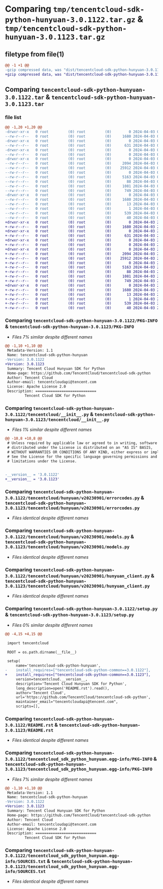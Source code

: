 # Comparing `tmp/tencentcloud-sdk-python-hunyuan-3.0.1122.tar.gz` & `tmp/tencentcloud-sdk-python-hunyuan-3.0.1123.tar.gz`

## filetype from file(1)

```diff
@@ -1 +1 @@
-gzip compressed data, was "dist/tencentcloud-sdk-python-hunyuan-3.0.1122.tar", last modified: Wed Apr  3 04:58:18 2024, max compression
+gzip compressed data, was "dist/tencentcloud-sdk-python-hunyuan-3.0.1123.tar", last modified: Wed Apr  3 20:41:45 2024, max compression
```

## Comparing `tencentcloud-sdk-python-hunyuan-3.0.1122.tar` & `tencentcloud-sdk-python-hunyuan-3.0.1123.tar`

### file list

```diff
@@ -1,20 +1,20 @@
-drwxr-xr-x   0 root         (0) root         (0)        0 2024-04-03 04:58:18.000000 tencentcloud-sdk-python-hunyuan-3.0.1122/
--rw-r--r--   0 root         (0) root         (0)     1680 2024-04-03 04:58:18.000000 tencentcloud-sdk-python-hunyuan-3.0.1122/PKG-INFO
-drwxr-xr-x   0 root         (0) root         (0)        0 2024-04-03 04:58:18.000000 tencentcloud-sdk-python-hunyuan-3.0.1122/tencentcloud/
--rw-r--r--   0 root         (0) root         (0)      631 2024-04-03 04:58:18.000000 tencentcloud-sdk-python-hunyuan-3.0.1122/tencentcloud/__init__.py
-drwxr-xr-x   0 root         (0) root         (0)        0 2024-04-03 04:58:18.000000 tencentcloud-sdk-python-hunyuan-3.0.1122/tencentcloud/hunyuan/
--rw-r--r--   0 root         (0) root         (0)        0 2024-04-03 04:58:18.000000 tencentcloud-sdk-python-hunyuan-3.0.1122/tencentcloud/hunyuan/__init__.py
-drwxr-xr-x   0 root         (0) root         (0)        0 2024-04-03 04:58:18.000000 tencentcloud-sdk-python-hunyuan-3.0.1122/tencentcloud/hunyuan/v20230901/
--rw-r--r--   0 root         (0) root         (0)     2094 2024-04-03 04:58:18.000000 tencentcloud-sdk-python-hunyuan-3.0.1122/tencentcloud/hunyuan/v20230901/errorcodes.py
--rw-r--r--   0 root         (0) root         (0)    25912 2024-04-03 04:58:18.000000 tencentcloud-sdk-python-hunyuan-3.0.1122/tencentcloud/hunyuan/v20230901/models.py
--rw-r--r--   0 root         (0) root         (0)        0 2024-04-03 04:58:18.000000 tencentcloud-sdk-python-hunyuan-3.0.1122/tencentcloud/hunyuan/v20230901/__init__.py
--rw-r--r--   0 root         (0) root         (0)     5163 2024-04-03 04:58:18.000000 tencentcloud-sdk-python-hunyuan-3.0.1122/tencentcloud/hunyuan/v20230901/hunyuan_client.py
--rw-r--r--   0 root         (0) root         (0)       88 2024-04-03 04:58:18.000000 tencentcloud-sdk-python-hunyuan-3.0.1122/setup.cfg
--rw-r--r--   0 root         (0) root         (0)     1081 2024-04-03 04:58:18.000000 tencentcloud-sdk-python-hunyuan-3.0.1122/setup.py
--rw-r--r--   0 root         (0) root         (0)      749 2024-04-03 04:58:18.000000 tencentcloud-sdk-python-hunyuan-3.0.1122/README.rst
-drwxr-xr-x   0 root         (0) root         (0)        0 2024-04-03 04:58:18.000000 tencentcloud-sdk-python-hunyuan-3.0.1122/tencentcloud_sdk_python_hunyuan.egg-info/
--rw-r--r--   0 root         (0) root         (0)     1680 2024-04-03 04:58:18.000000 tencentcloud-sdk-python-hunyuan-3.0.1122/tencentcloud_sdk_python_hunyuan.egg-info/PKG-INFO
--rw-r--r--   0 root         (0) root         (0)       13 2024-04-03 04:58:18.000000 tencentcloud-sdk-python-hunyuan-3.0.1122/tencentcloud_sdk_python_hunyuan.egg-info/top_level.txt
--rw-r--r--   0 root         (0) root         (0)        1 2024-04-03 04:58:18.000000 tencentcloud-sdk-python-hunyuan-3.0.1122/tencentcloud_sdk_python_hunyuan.egg-info/dependency_links.txt
--rw-r--r--   0 root         (0) root         (0)      539 2024-04-03 04:58:18.000000 tencentcloud-sdk-python-hunyuan-3.0.1122/tencentcloud_sdk_python_hunyuan.egg-info/SOURCES.txt
--rw-r--r--   0 root         (0) root         (0)       40 2024-04-03 04:58:18.000000 tencentcloud-sdk-python-hunyuan-3.0.1122/tencentcloud_sdk_python_hunyuan.egg-info/requires.txt
+drwxr-xr-x   0 root         (0) root         (0)        0 2024-04-03 20:41:45.000000 tencentcloud-sdk-python-hunyuan-3.0.1123/
+-rw-r--r--   0 root         (0) root         (0)     1680 2024-04-03 20:41:45.000000 tencentcloud-sdk-python-hunyuan-3.0.1123/PKG-INFO
+drwxr-xr-x   0 root         (0) root         (0)        0 2024-04-03 20:41:45.000000 tencentcloud-sdk-python-hunyuan-3.0.1123/tencentcloud/
+-rw-r--r--   0 root         (0) root         (0)      631 2024-04-03 20:41:45.000000 tencentcloud-sdk-python-hunyuan-3.0.1123/tencentcloud/__init__.py
+drwxr-xr-x   0 root         (0) root         (0)        0 2024-04-03 20:41:45.000000 tencentcloud-sdk-python-hunyuan-3.0.1123/tencentcloud/hunyuan/
+-rw-r--r--   0 root         (0) root         (0)        0 2024-04-03 20:41:45.000000 tencentcloud-sdk-python-hunyuan-3.0.1123/tencentcloud/hunyuan/__init__.py
+drwxr-xr-x   0 root         (0) root         (0)        0 2024-04-03 20:41:45.000000 tencentcloud-sdk-python-hunyuan-3.0.1123/tencentcloud/hunyuan/v20230901/
+-rw-r--r--   0 root         (0) root         (0)     2094 2024-04-03 20:41:45.000000 tencentcloud-sdk-python-hunyuan-3.0.1123/tencentcloud/hunyuan/v20230901/errorcodes.py
+-rw-r--r--   0 root         (0) root         (0)    25912 2024-04-03 20:41:45.000000 tencentcloud-sdk-python-hunyuan-3.0.1123/tencentcloud/hunyuan/v20230901/models.py
+-rw-r--r--   0 root         (0) root         (0)        0 2024-04-03 20:41:45.000000 tencentcloud-sdk-python-hunyuan-3.0.1123/tencentcloud/hunyuan/v20230901/__init__.py
+-rw-r--r--   0 root         (0) root         (0)     5163 2024-04-03 20:41:45.000000 tencentcloud-sdk-python-hunyuan-3.0.1123/tencentcloud/hunyuan/v20230901/hunyuan_client.py
+-rw-r--r--   0 root         (0) root         (0)       88 2024-04-03 20:41:45.000000 tencentcloud-sdk-python-hunyuan-3.0.1123/setup.cfg
+-rw-r--r--   0 root         (0) root         (0)     1081 2024-04-03 20:41:45.000000 tencentcloud-sdk-python-hunyuan-3.0.1123/setup.py
+-rw-r--r--   0 root         (0) root         (0)      749 2024-04-03 20:41:45.000000 tencentcloud-sdk-python-hunyuan-3.0.1123/README.rst
+drwxr-xr-x   0 root         (0) root         (0)        0 2024-04-03 20:41:45.000000 tencentcloud-sdk-python-hunyuan-3.0.1123/tencentcloud_sdk_python_hunyuan.egg-info/
+-rw-r--r--   0 root         (0) root         (0)     1680 2024-04-03 20:41:45.000000 tencentcloud-sdk-python-hunyuan-3.0.1123/tencentcloud_sdk_python_hunyuan.egg-info/PKG-INFO
+-rw-r--r--   0 root         (0) root         (0)       13 2024-04-03 20:41:45.000000 tencentcloud-sdk-python-hunyuan-3.0.1123/tencentcloud_sdk_python_hunyuan.egg-info/top_level.txt
+-rw-r--r--   0 root         (0) root         (0)        1 2024-04-03 20:41:45.000000 tencentcloud-sdk-python-hunyuan-3.0.1123/tencentcloud_sdk_python_hunyuan.egg-info/dependency_links.txt
+-rw-r--r--   0 root         (0) root         (0)      539 2024-04-03 20:41:45.000000 tencentcloud-sdk-python-hunyuan-3.0.1123/tencentcloud_sdk_python_hunyuan.egg-info/SOURCES.txt
+-rw-r--r--   0 root         (0) root         (0)       40 2024-04-03 20:41:45.000000 tencentcloud-sdk-python-hunyuan-3.0.1123/tencentcloud_sdk_python_hunyuan.egg-info/requires.txt
```

### Comparing `tencentcloud-sdk-python-hunyuan-3.0.1122/PKG-INFO` & `tencentcloud-sdk-python-hunyuan-3.0.1123/PKG-INFO`

 * *Files 7% similar despite different names*

```diff
@@ -1,10 +1,10 @@
 Metadata-Version: 1.1
 Name: tencentcloud-sdk-python-hunyuan
-Version: 3.0.1122
+Version: 3.0.1123
 Summary: Tencent Cloud Hunyuan SDK for Python
 Home-page: https://github.com/TencentCloud/tencentcloud-sdk-python
 Author: Tencent Cloud
 Author-email: tencentcloudapi@tencent.com
 License: Apache License 2.0
 Description: ============================
         Tencent Cloud SDK for Python
```

### Comparing `tencentcloud-sdk-python-hunyuan-3.0.1122/tencentcloud/__init__.py` & `tencentcloud-sdk-python-hunyuan-3.0.1123/tencentcloud/__init__.py`

 * *Files 1% similar despite different names*

```diff
@@ -10,8 +10,8 @@
 # Unless required by applicable law or agreed to in writing, software
 # distributed under the License is distributed on an "AS IS" BASIS,
 # WITHOUT WARRANTIES OR CONDITIONS OF ANY KIND, either express or implied.
 # See the License for the specific language governing permissions and
 # limitations under the License.
 
 
-__version__ = '3.0.1122'
+__version__ = '3.0.1123'
```

### Comparing `tencentcloud-sdk-python-hunyuan-3.0.1122/tencentcloud/hunyuan/v20230901/errorcodes.py` & `tencentcloud-sdk-python-hunyuan-3.0.1123/tencentcloud/hunyuan/v20230901/errorcodes.py`

 * *Files identical despite different names*

### Comparing `tencentcloud-sdk-python-hunyuan-3.0.1122/tencentcloud/hunyuan/v20230901/models.py` & `tencentcloud-sdk-python-hunyuan-3.0.1123/tencentcloud/hunyuan/v20230901/models.py`

 * *Files identical despite different names*

### Comparing `tencentcloud-sdk-python-hunyuan-3.0.1122/tencentcloud/hunyuan/v20230901/hunyuan_client.py` & `tencentcloud-sdk-python-hunyuan-3.0.1123/tencentcloud/hunyuan/v20230901/hunyuan_client.py`

 * *Files identical despite different names*

### Comparing `tencentcloud-sdk-python-hunyuan-3.0.1122/setup.py` & `tencentcloud-sdk-python-hunyuan-3.0.1123/setup.py`

 * *Files 0% similar despite different names*

```diff
@@ -4,15 +4,15 @@
 
 import tencentcloud
 
 ROOT = os.path.dirname(__file__)
 
 setup(
     name='tencentcloud-sdk-python-hunyuan',
-    install_requires=["tencentcloud-sdk-python-common==3.0.1122"],
+    install_requires=["tencentcloud-sdk-python-common==3.0.1123"],
     version=tencentcloud.__version__,
     description='Tencent Cloud Hunyuan SDK for Python',
     long_description=open('README.rst').read(),
     author='Tencent Cloud',
     url='https://github.com/TencentCloud/tencentcloud-sdk-python',
     maintainer_email="tencentcloudapi@tencent.com",
     scripts=[],
```

### Comparing `tencentcloud-sdk-python-hunyuan-3.0.1122/README.rst` & `tencentcloud-sdk-python-hunyuan-3.0.1123/README.rst`

 * *Files identical despite different names*

### Comparing `tencentcloud-sdk-python-hunyuan-3.0.1122/tencentcloud_sdk_python_hunyuan.egg-info/PKG-INFO` & `tencentcloud-sdk-python-hunyuan-3.0.1123/tencentcloud_sdk_python_hunyuan.egg-info/PKG-INFO`

 * *Files 7% similar despite different names*

```diff
@@ -1,10 +1,10 @@
 Metadata-Version: 1.1
 Name: tencentcloud-sdk-python-hunyuan
-Version: 3.0.1122
+Version: 3.0.1123
 Summary: Tencent Cloud Hunyuan SDK for Python
 Home-page: https://github.com/TencentCloud/tencentcloud-sdk-python
 Author: Tencent Cloud
 Author-email: tencentcloudapi@tencent.com
 License: Apache License 2.0
 Description: ============================
         Tencent Cloud SDK for Python
```

### Comparing `tencentcloud-sdk-python-hunyuan-3.0.1122/tencentcloud_sdk_python_hunyuan.egg-info/SOURCES.txt` & `tencentcloud-sdk-python-hunyuan-3.0.1123/tencentcloud_sdk_python_hunyuan.egg-info/SOURCES.txt`

 * *Files identical despite different names*

